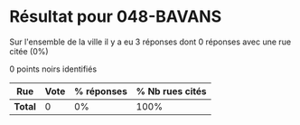 # Résultat pour 048-BAVANS

Sur l'ensemble de la ville il y a eu 3 réponses dont 0 réponses avec une rue citée (0%)

0 points noirs identifiés

| Rue | Vote | % réponses | % Nb rues cités|
|-----|------|------------|----------------|
| **Total** | 0 | 0% | 100%|
